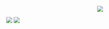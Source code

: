  <html>
  <body>
    <p align="center">
     <img src='https://i.postimg.cc/WzMPRXxZ/cooltext436688135909173.png'>
   </p>
    <img src='https://i.postimg.cc/wvPnq09G/1.png'>
    <img src='https://i.postimg.cc/44BhwCmb/2023-05-26-13-47.png'>
  </body>
  </html>
